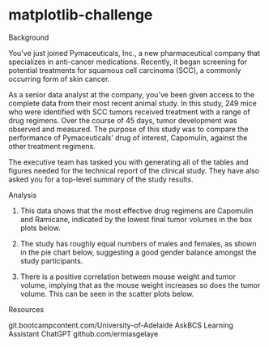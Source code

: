 # matplotlib-challenge

Background

You've just joined Pymaceuticals, Inc., a new pharmaceutical company that specializes in anti-cancer medications. Recently, it began screening for potential treatments for squamous cell carcinoma (SCC), a commonly occurring form of skin cancer.

As a senior data analyst at the company, you've been given access to the complete data from their most recent animal study. In this study, 249 mice who were identified with SCC tumors received treatment with a range of drug regimens. Over the course of 45 days, tumor development was observed and measured. The purpose of this study was to compare the performance of Pymaceuticals’ drug of interest, Capomulin, against the other treatment regimens.

The executive team has tasked you with generating all of the tables and figures needed for the technical report of the clinical study. They have also asked you for a top-level summary of the study results.

Analysis

1. This data shows that the most effective drug regimens are Capomulin and Ramicane, indicated by the lowest final tumor volumes in the box plots below. 

2. The study has roughly equal numbers of males and females, as shown in the pie chart below, suggesting a good gender balance amongst the study participants.

3. There is a positive correlation between mouse weight and tumor volume, implying that as the mouse weight increases so does the tumor volume. This can be seen in the scatter plots below. 

Resources

git.bootcampcontent.com/University-of-Adelaide 
AskBCS Learning Assistant
ChatGPT
github.com/ermiasgelaye
